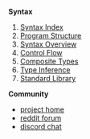 **Syntax**
1. [Syntax Index](../blob/master/syntax/readme.md)
1. [Program Structure](../blob/master/syntax/structure.md)
1. [Syntax Overview](../blob/master/syntax/overview.md)
1. [Control Flow](../blob/master/syntax/control.md)
1. [Composite Types](../blob/master/syntax/composite.md)
1. [Type Inference](../blob/master/syntax/inference.md)
1. [Standard Library](../blob/master/syntax/standard.md)


**Community**
* [project home](https://sagecode.net/bee-lang/)
* [reddit forum](https://www.reddit.com/r/bee_lang/)
* [discord chat](https://discord.gg/CQWx8xc)
